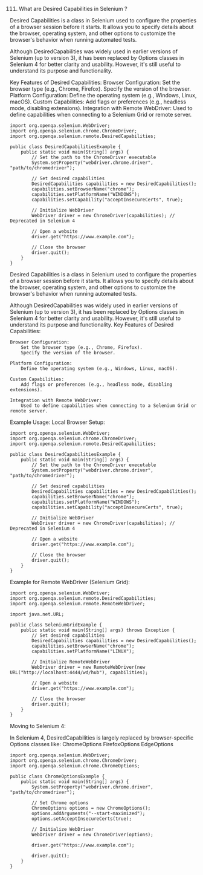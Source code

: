 111. What are Desired Capabilities in Selenium ?

Desired Capabilities is a class in Selenium used to configure the properties of a browser session before it starts. 
It allows you to specify details about the browser, operating system, and other options to customize the browser's behavior when 
running automated tests.

Although DesiredCapabilities was widely used in earlier versions of Selenium (up to version 3), it has been replaced by Options 
classes in Selenium 4 for better clarity and usability. However, it's still useful to understand its purpose and functionality.

Key Features of Desired Capabilities:
    Browser Configuration:
        Set the browser type (e.g., Chrome, Firefox).
        Specify the version of the browser.
    Platform Configuration:
        Define the operating system (e.g., Windows, Linux, macOS).
    Custom Capabilities:
        Add flags or preferences (e.g., headless mode, disabling extensions).
    Integration with Remote WebDriver:
        Used to define capabilities when connecting to a Selenium Grid or remote server.


```
import org.openqa.selenium.WebDriver;
import org.openqa.selenium.chrome.ChromeDriver;
import org.openqa.selenium.remote.DesiredCapabilities;

public class DesiredCapabilitiesExample {
    public static void main(String[] args) {
        // Set the path to the ChromeDriver executable
        System.setProperty("webdriver.chrome.driver", "path/to/chromedriver");

        // Set desired capabilities
        DesiredCapabilities capabilities = new DesiredCapabilities();
        capabilities.setBrowserName("chrome");
        capabilities.setPlatformName("WINDOWS");
        capabilities.setCapability("acceptInsecureCerts", true);

        // Initialize WebDriver
        WebDriver driver = new ChromeDriver(capabilities); // Deprecated in Selenium 4

        // Open a website
        driver.get("https://www.example.com");

        // Close the browser
        driver.quit();
    }
}
```
Desired Capabilities is a class in Selenium used to configure the properties of a browser session before it starts. It allows you to specify details about the browser, operating system, and other options to customize the browser's behavior when running automated tests.

Although DesiredCapabilities was widely used in earlier versions of Selenium (up to version 3), it has been replaced by Options classes in Selenium 4 for better clarity and usability. However, it's still useful to understand its purpose and functionality.
Key Features of Desired Capabilities:

    Browser Configuration:
        Set the browser type (e.g., Chrome, Firefox).
        Specify the version of the browser.

    Platform Configuration:
        Define the operating system (e.g., Windows, Linux, macOS).

    Custom Capabilities:
        Add flags or preferences (e.g., headless mode, disabling extensions).

    Integration with Remote WebDriver:
        Used to define capabilities when connecting to a Selenium Grid or remote server.

Example Usage:
Local Browser Setup:

```
import org.openqa.selenium.WebDriver;
import org.openqa.selenium.chrome.ChromeDriver;
import org.openqa.selenium.remote.DesiredCapabilities;

public class DesiredCapabilitiesExample {
    public static void main(String[] args) {
        // Set the path to the ChromeDriver executable
        System.setProperty("webdriver.chrome.driver", "path/to/chromedriver");

        // Set desired capabilities
        DesiredCapabilities capabilities = new DesiredCapabilities();
        capabilities.setBrowserName("chrome");
        capabilities.setPlatformName("WINDOWS");
        capabilities.setCapability("acceptInsecureCerts", true);

        // Initialize WebDriver
        WebDriver driver = new ChromeDriver(capabilities); // Deprecated in Selenium 4

        // Open a website
        driver.get("https://www.example.com");

        // Close the browser
        driver.quit();
    }
}
```

Example for Remote WebDriver (Selenium Grid):

```
import org.openqa.selenium.WebDriver;
import org.openqa.selenium.remote.DesiredCapabilities;
import org.openqa.selenium.remote.RemoteWebDriver;

import java.net.URL;

public class SeleniumGridExample {
    public static void main(String[] args) throws Exception {
        // Set desired capabilities
        DesiredCapabilities capabilities = new DesiredCapabilities();
        capabilities.setBrowserName("chrome");
        capabilities.setPlatformName("LINUX");

        // Initialize RemoteWebDriver
        WebDriver driver = new RemoteWebDriver(new URL("http://localhost:4444/wd/hub"), capabilities);

        // Open a website
        driver.get("https://www.example.com");

        // Close the browser
        driver.quit();
    }
}
```

Moving to Selenium 4:

In Selenium 4, DesiredCapabilities is largely replaced by browser-specific Options classes like:
    ChromeOptions
    FirefoxOptions
    EdgeOptions

```
import org.openqa.selenium.WebDriver;
import org.openqa.selenium.chrome.ChromeDriver;
import org.openqa.selenium.chrome.ChromeOptions;

public class ChromeOptionsExample {
    public static void main(String[] args) {
        System.setProperty("webdriver.chrome.driver", "path/to/chromedriver");

        // Set Chrome options
        ChromeOptions options = new ChromeOptions();
        options.addArguments("--start-maximized");
        options.setAcceptInsecureCerts(true);

        // Initialize WebDriver
        WebDriver driver = new ChromeDriver(options);

        driver.get("https://www.example.com");

        driver.quit();
    }
}
```
    
